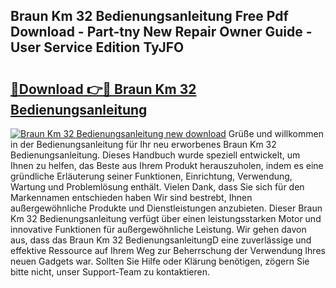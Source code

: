 ## Braun Km 32 Bedienungsanleitung Free Pdf Download - Part-tny New Repair Owner Guide - User Service Edition TyJFO

# <h2><a href="http://df5pbhf.blite.top/?on=Braun+Km+32+Bedienungsanleitung">🔗Download 👉🔴 Braun Km 32 Bedienungsanleitung</a></h2>

[![Braun Km 32 Bedienungsanleitung new download](https://i.imgur.com/lujVjoI.png)](http://df5pbhf.blite.top/?on=Braun+Km+32+Bedienungsanleitung)
Grüße und willkommen in der Bedienungsanleitung für Ihr neu erworbenes Braun Km 32 Bedienungsanleitung. Dieses Handbuch wurde speziell entwickelt, um Ihnen zu helfen, das Beste aus Ihrem Produkt herauszuholen, indem es eine gründliche Erläuterung seiner Funktionen, Einrichtung, Verwendung, Wartung und Problemlösung enthält. Vielen Dank, dass Sie sich für den Markennamen entschieden haben Wir sind bestrebt, Ihnen außergewöhnliche Produkte und Dienstleistungen anzubieten. Dieser Braun Km 32 Bedienungsanleitung verfügt über einen leistungsstarken Motor und innovative Funktionen für außergewöhnliche Leistung. Wir gehen davon aus, dass das Braun Km 32 BedienungsanleitungD eine zuverlässige und effektive Ressource auf Ihrem Weg zur Beherrschung der Verwendung Ihres neuen Gadgets war. Sollten Sie Hilfe oder Klärung benötigen, zögern Sie bitte nicht, unser Support-Team zu kontaktieren.
